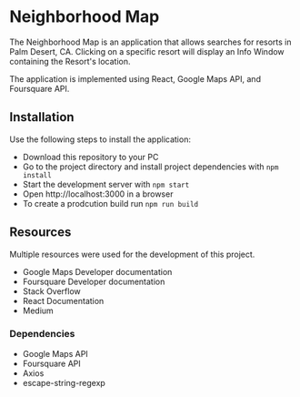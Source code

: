 # Neighborhood Map

The Neighborhood Map is an application that allows searches for resorts in Palm Desert, CA.  Clicking on a specific resort will display an Info Window containing the Resort's location.

The application is implemented using React, Google Maps API, and Foursquare API.

## Installation

Use the following steps to install the application:

* Download this repository to your PC
* Go to the project directory and install project dependencies with `npm install`
* Start the development server with `npm start`
* Open http://localhost:3000 in a browser
* To create a prodcution build run `npm run build`

## Resources

Multiple resources were used for the development of this project.

* Google Maps Developer documentation
* Foursquare Developer documentation
* Stack Overflow
* React Documentation
* Medium

### Dependencies

* Google Maps API
* Foursquare API
* Axios
* escape-string-regexp
